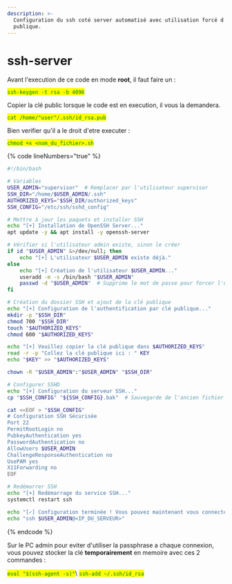 ```yaml
---
description: >-
  Configuration du ssh coté server automatisé avec utilisation forcé d'une clé
  publique.
---
```


# ssh-server

Avant l'execution de ce code en mode **root**, il faut faire un : &#x20;

<mark style="color:green;">`ssh-keygen -t rsa -b 4096`</mark>

Copier la clé public lorsque le code est en execution, il vous la demandera.&#x20;

<mark style="color:green;">`cat /home/"user"/.ssh/id_rsa.pub`</mark>

Bien verifier qu'il a le droit d'etre executer :&#x20;

<mark style="color:green;">`chmod +x <nom_du_fichier>.sh`</mark>

{% code lineNumbers="true" %}
```bash
#!/bin/bash

# Variables
USER_ADMIN="supervisor"  # Remplacer par l'utilisateur supervisor
SSH_DIR="/home/$USER_ADMIN/.ssh"
AUTHORIZED_KEYS="$SSH_DIR/authorized_keys"
SSH_CONFIG="/etc/ssh/sshd_config"

# Mettre à jour les paquets et installer SSH
echo "[+] Installation de OpenSSH Server..."
apt update -y && apt install -y openssh-server

# Vérifier si l'utilisateur admin existe, sinon le créer
if id "$USER_ADMIN" &>/dev/null; then
    echo "[+] L'utilisateur $USER_ADMIN existe déjà."
else
    echo "[+] Création de l'utilisateur $USER_ADMIN..."
    useradd -m -s /bin/bash "$USER_ADMIN"
    passwd -d "$USER_ADMIN"  # Supprime le mot de passe pour forcer l'utilisation de SSH
fi

# Création du dossier SSH et ajout de la clé publique
echo "[+] Configuration de l'authentification par clé publique..."
mkdir -p "$SSH_DIR"
chmod 700 "$SSH_DIR"
touch "$AUTHORIZED_KEYS"
chmod 600 "$AUTHORIZED_KEYS"

echo "[+] Veuillez copier la clé publique dans $AUTHORIZED_KEYS"
read -r -p "Collez la clé publique ici : " KEY
echo "$KEY" >> "$AUTHORIZED_KEYS"

chown -R "$USER_ADMIN":"$USER_ADMIN" "$SSH_DIR"

# Configurer SSHD
echo "[+] Configuration du serveur SSH..."
cp "$SSH_CONFIG" "${SSH_CONFIG}.bak"  # Sauvegarde de l'ancien fichier

cat <<EOF > "$SSH_CONFIG"
# Configuration SSH Sécurisée
Port 22
PermitRootLogin no
PubkeyAuthentication yes
PasswordAuthentication no
AllowUsers $USER_ADMIN
ChallengeResponseAuthentication no
UsePAM yes
X11Forwarding no
EOF

# Redémarrer SSH
echo "[+] Redémarrage du service SSH..."
systemctl restart ssh

echo "[✓] Configuration terminée ! Vous pouvez maintenant vous connecter avec :"
echo "ssh $USER_ADMIN@<IP_DU_SERVEUR>"
```
{% endcode %}

Sur le PC admin pour eviter d'utiliser la passphrase a chaque connexion, vous pouvez stocker la clé **temporairement** en memoire avec ces 2 commandes :&#x20;

<mark style="color:green;">`eval "$(ssh-agent -s)"`</mark>\ <mark style="color:green;">`ssh-add ~/.ssh/id_rsa`</mark>
